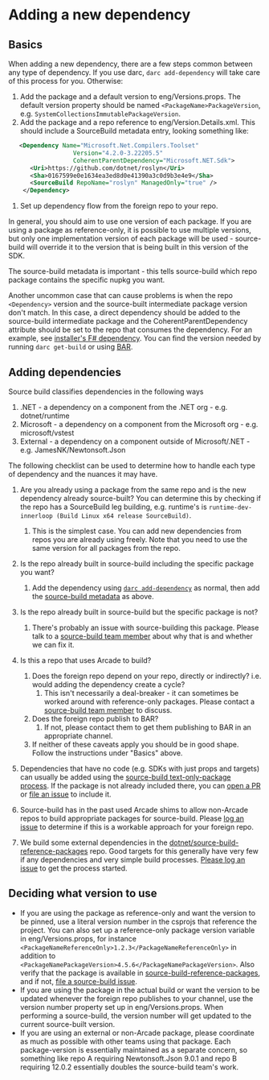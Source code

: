 # Adding a new dependency

## Basics

When adding a new dependency, there are a few steps common between any type of
dependency.  If you use darc, `darc add-dependency` will take care of this
process for you.  Otherwise:

1. Add the package and a default version to eng/Versions.props.  The default
  version property should be named `<PackageName>PackageVersion`, e.g.
  `SystemCollectionsImmutablePackageVersion`.
1. Add the package and a repo reference to eng/Version.Details.xml.  This should
  include a SourceBuild metadata entry, looking something like:

```xml
   <Dependency Name="Microsoft.Net.Compilers.Toolset"
                  Version="4.2.0-3.22205.5"
                  CoherentParentDependency="Microsoft.NET.Sdk">
      <Uri>https://github.com/dotnet/roslyn</Uri>
      <Sha>0167599e0e1634ea3ed8d0e41390a3c0d9b3e4e9</Sha>
      <SourceBuild RepoName="roslyn" ManagedOnly="true" />
    </Dependency>
```

1. Set up dependency flow from the foreign repo to your repo.

In general, you should aim to use one version of each package.  If you are using
a package as reference-only, it is possible to use multiple versions, but only
one implementation version of each package will be used - source-build will
override it to the version that is being built in this version of the SDK.

The source-build metadata is important - this tells source-build which repo
package contains the specific nupkg you want.

Another uncommon case that can cause problems is when the repo `<Dependency>`
version and the source-built intermediate package version don't match. In this
case, a direct dependency should be added to the source-build intermediate
package and the CoherentParentDependency attribute should be set to the repo
that consumes the dependency. For an example, see [installer's F#
dependency](https://github.com/dotnet/installer/blob/ba1739a2363b1062f03ea386ec67174c6468d3b2/eng/Version.Details.xml#L128).
You can find the version needed by running `darc get-build` or using
[BAR](https://aka.ms/bar).

## Adding dependencies

Source build classifies dependencies in the following ways

1. .NET - a dependency on a component from the .NET org - e.g. dotnet/runtime
1. Microsoft - a dependency on a component from the Microsoft org - e.g.
   microsoft/vstest
1. External - a dependency on a component outside of Microsoft/.NET - e.g.
   JamesNK/Newtonsoft.Json

The following checklist can be used to determine how to handle each type of
dependency and the nuances it may have.

1. Are you already using a package from the same repo and is the new dependency
  already source-built?  You can determine this by checking if the repo has a
  SourceBuild leg building, e.g. runtime's is `runtime-dev-innerloop (Build
  Linux x64 release SourceBuild)`.

    1. This is the simplest case.  You can add new dependencies from repos you
      are already using freely.  Note that you need to use the same version for
      all packages from the repo.
1. Is the repo already built in source-build including the specific package you
  want?
    1. Add the dependency using [`darc
      add-dependency`](https://github.com/dotnet/arcade/blob/main/Documentation/Darc.md#add-dependency)
      as normal, then add the [source-build metadata](#basics) as above.
1. Is the repo already built in source-build but the specific package is not?
    1. There's probably an issue with source-building this package.  Please talk
      to a [source-build team
      member](https://github.com/orgs/dotnet/teams/source-build) about
      why that is and whether we can fix it.
1. Is this a repo that uses Arcade to build?
    1. Does the foreign repo depend on your repo, directly or indirectly? i.e.
      would adding the dependency create a cycle?
        1. This isn't necessarily a deal-breaker - it can sometimes be worked
          around with reference-only packages.  Please contact a [source-build
          team
          member](https://github.com/orgs/dotnet/teams/source-build) to
          discuss.
    1. Does the foreign repo publish to BAR?
        1. If not, please contact them to get them publishing to BAR in an
          appropriate channel.
    1. If neither of these caveats apply you should be in good shape. Follow the
      instructions under "Basics" above.
1. Dependencies that have no code (e.g. SDKs with just props and targets) can
  usually be added using the [source-build text-only-package
  process](https://github.com/dotnet/source-build-reference-packages/tree/main/src/textOnlyPackages/src).
  If the package is not already included there, you can [open a
  PR](https://github.com/dotnet/source-build-reference-packages/pulls) or [file
  an issue](https://github.com/dotnet/source-build/issues/new/choose) to include
  it.
1. Source-build has in the past used Arcade shims to allow non-Arcade repos to
  build appropriate packages for source-build.  Please [log an
  issue](https://github.com/dotnet/source-build/issues/new/choose) to determine
  if this is a workable approach for your foreign repo.
1. We build some external dependencies in the
  [dotnet/source-build-reference-packages](https://github.com/dotnet/source-build-reference-packages/tree/main/src/externalPackages/src)
  repo.  Good targets for this generally have very few if any dependencies and
  very simple build processes. [Please log an
  issue](https://github.com/dotnet/source-build/issues/new/choose) to get the
  process started.

## Deciding what version to use

- If you are using the package as reference-only and want the version to be
  pinned, use a literal version number in the csprojs that reference the
  project.  You can also set up a reference-only package version variable in
  eng/Versions.props, for instance
  `<PackageNameReferenceOnly>1.2.3</PackageNameReferenceOnly>` in addition to
  `<PackageNamePackageVersion>4.5.6</PackageNamePackageVersion>`. Also verify
  that the package is available in
  [source-build-reference-packages](https://github.com/dotnet/source-build-reference-packages),
  and if not, [file a source-build
  issue](https://github.com/dotnet/source-build/issues).
- If you are using the package in the actual build or want the version to be
  updated whenever the foreign repo publishes to your channel, use the version
  number property set up in eng/Versions.props.  When performing a source-build,
  the version number will get updated to the current source-built version.
- If you are using an external or non-Arcade package, please coordinate as much
  as possible with other teams using that package.  Each package-version is
  essentially maintained as a separate concern, so something like repo A
  requiring Newtonsoft.Json 9.0.1 and repo B requiring 12.0.2 essentially
  doubles the source-build team's work.
